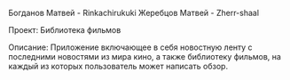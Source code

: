Богданов Матвей - Rinkachirukuki
Жеребцов Матвей - Zherr-shaal

Проект: 
Библиотека фильмов

Описание:
Приложение включающее в себя новостную ленту с последними новостями из мира кино, а также библиотеку фильмов, на каждый из которых пользователь может написать обзор.
